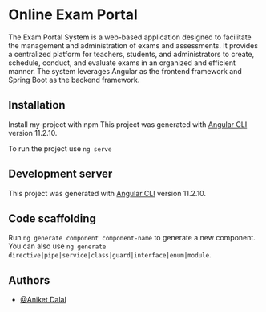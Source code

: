 # Online Exam Portal
The Exam Portal System is a web-based application designed to facilitate the management and administration of exams and assessments. It provides a centralized platform for teachers, students, and administrators to create, schedule, conduct, and evaluate exams in an organized and efficient manner. The system leverages Angular as the frontend framework and Spring Boot as the backend framework.

## Installation
Install my-project with npm
This project was generated with [Angular CLI](https://github.com/angular/angular-cli) version 11.2.10.

To run the project use `ng serve`

## Development server
This project was generated with [Angular CLI](https://github.com/angular/angular-cli) version 11.2.10.

## Code scaffolding
Run `ng generate component component-name` to generate a new component.
<br>
You can also use `ng generate directive|pipe|service|class|guard|interface|enum|module`.

## Authors
- [@Aniket Dalal](https://www.github.com/aniket691)


